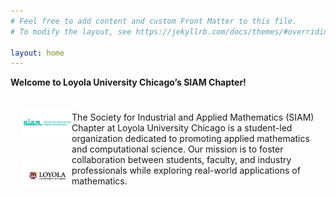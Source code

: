 ```yaml
---
# Feel free to add content and custom Front Matter to this file.
# To modify the layout, see https://jekyllrb.com/docs/themes/#overriding-theme-defaults

layout: home
---
```


**Welcome to Loyola University Chicago’s SIAM Chapter!**

<div style="display: flex; align-items: center;">
  <div style="display: block; padding-right: 20px;">
    <img src="/assets/teal-siamlogo.png" width="400" style="padding: 20px; display: block;">
    <img src="/assets/loyola_logo.jpg" width="400" style="padding: 20px; display: block;">
  </div>
  <div>
    <p> The Society for Industrial and Applied Mathematics (SIAM) Chapter at Loyola University Chicago is a student-led organization dedicated to promoting applied mathematics and computational science. Our mission is to foster collaboration between students, faculty, and industry professionals while exploring real-world applications of mathematics.


